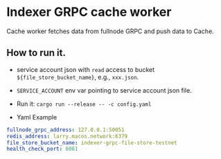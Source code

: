 # Indexer GRPC cache worker

Cache worker fetches data from fullnode GRPC and push data to Cache. 

## How to run it.

* service account json with `read` access to bucket `${file_store_bucket_name}`, e.g., `xxx.json`.
  
* `SERVICE_ACCOUNT` env var pointing to service account json file.

* Run it:  `cargo run --release -- -c config.yaml`

* Yaml Example 
```yaml
fullnode_grpc_address: 127.0.0.1:50051
redis_address: larry.macos.network:6379
file_store_bucket_name: indexer-grpc-file-store-testnet 
health_check_port: 8081
```